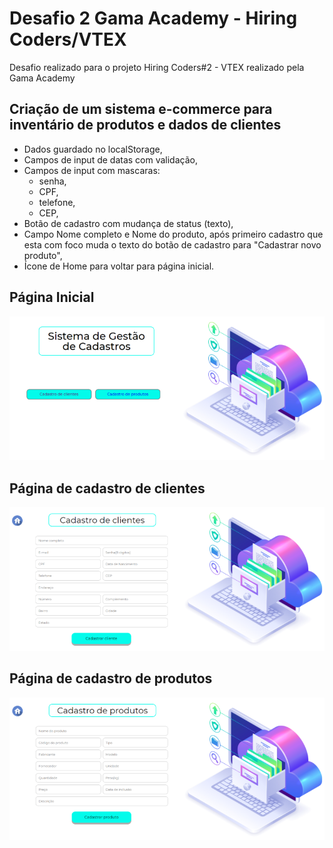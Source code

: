 # Desafio 2 Gama Academy - Hiring Coders/VTEX
  Desafio realizado para o projeto Hiring Coders\#2 - VTEX realizado pela Gama Academy

## Criação de um sistema e-commerce para inventário de produtos e dados de clientes
- Dados guardado no localStorage,
- Campos de input de datas com validação,  
- Campos de input com mascaras: 
  - senha,
  - CPF,
  - telefone,
  - CEP,
- Botão de cadastro com mudança de status (texto),
- Campo Nome completo  e Nome do produto, após primeiro cadastro que esta com foco muda o texto do botão de cadastro para "Cadastrar novo produto",
- Ícone de Home para voltar para página inicial.
  
## Página Inicial
  ![Imagem Página inicial](./image/pagina_inicial.png)

## Página de cadastro de clientes
  ![Imagem Página de cadastro de clientes](./image/pagina_cadastro_cliente.png)

  ## Página de cadastro de produtos
  ![Imagem Página de cadastro de clientes](./image/pagina_cadastro_produto.png)
